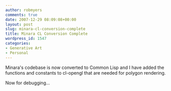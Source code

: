 ```yaml
---
author: robmyers
comments: true
date: 2007-12-29 08:09:08+00:00
layout: post
slug: minara-cl-conversion-complete
title: Minara CL Conversion Complete
wordpress_id: 1547
categories:
- Generative Art
- Personal
---
```


Minara's codebase is now converted to Common Lisp and I have added the functions and constants to cl-opengl that are needed for polygon rendering.  
  
Now for debugging...  


